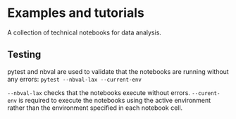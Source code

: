 # Examples and tutorials

A collection of technical notebooks for data analysis.

## Testing
pytest and nbval are used to validate that the notebooks are running without any errors:
```pytest --nbval-lax --current-env```

`--nbval-lax` checks that the notebooks execute without errors. `--curent-env` is required to execute the notebooks using the active environment rather than the environment specified in each notebook cell.

